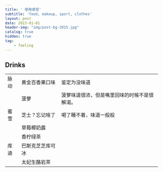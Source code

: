 ```yaml
---
title: ' 使用感受'
subtitle: 'food, makeup, sport, clothes'
layout: post
date: 2023-01-01
header-img: "img/post-bg-2015.jpg"
catalog: true
hidden: true
tag: 
    - feeling
---
```




## Drinks

|      |                  |                                              |
| ---- | ---------------- | -------------------------------------------- |
| 脉动 | 黄金百香果口味   | 鉴定为没味道                                 |
|      | 菠萝             | 菠萝味道很浓，但是嘴里回味的时候不是很解渴。 |
| 蜜雪 | 芝士？忘记啥了   | 喝了睡不着，味道一般般                       |
|      | 草莓椰奶露       |                                              |
|      | 香柠绿茶         |                                              |
| 库迪 | 巴斯克芝芝库可冰 |                                              |
|      | 太妃生酪岩茶     |                                              |

